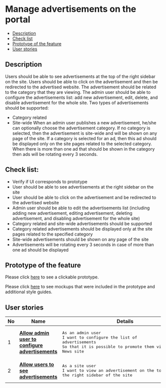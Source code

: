 # Manage advertisements on the portal

- [Description](#description)
- [Check list](#check-list)
- [Prototype of the feature](#prototype-of-the-feature)
- [User stories](#user-stories)

## Description

Users should be able to see advertisements at the top of the right sidebar on the site. Users should be able to click on the advertisement and then be redirected to the advertised website. The advertisement should be related to the category that they are viewing.
The admin user should be able to configure the advertisements list: add new advertisement, edit, delete, and disable advertisement for the whole site. Two types of advertisements should be supported:
  - Category related
  - Site-wide
When an admin user publishes a new advertisement, he/she can optionally choose the advertisement category. If no category is selected, then the advertisement is site-wide and will be shown on any page of the site. If a category is selected for an ad, then this ad should be displayed only on the site pages related to the selected category.
When there is more than one ad that should be shown in the category then ads will be rotating every 3 seconds.

## Check list:

  - Verify if UI corresponds to prototype
  - User should be able to see advertisements at the right sidebar on the site
  - User should be able to click on the advertisement and be redirected to the advertised website
  - Admin user should be able to edit the advertisements list (including adding new advertisement, editing advertisement, deleting advertisement, and disabling advertisement for the whole site)
  - Category related and site-wide advertisements should be supported
  - Category related advertisements should be displayed only at the site pages related to the specified category
  - Site-wide advertisements should be shown on any page of the site
  - Advertisements will be rotating every 3 seconds in case of more than one ad should be displayed

## Prototype of the feature

Please click [here](https://www.figma.com/proto/egXgh8BYD7Xaa0JeMNhv9R/Manage-Ads?node-id=0%3A1075&viewport=-2341%2C634%2C0.1026575043797493&scaling=min-zoom) to see a clickable prototype.

Please click [here](https://www.figma.com/file/egXgh8BYD7Xaa0JeMNhv9R/Manage-Ads?node-id=0%3A1073) to see mockups that were included in the prototype and additional style guides.

## User stories

No           |      Name     |   Details
------------ | ------------- | -------------
1 |[**Allow admin user to configure advertisements**](/products/sport_news_portal/web_application_features/manage_ads/user_stories/configure_ads)|<pre>As an admin user<br>I want to configure the list of advertisements<br>So that it is possible to promote them via the Sport News site</pre>
2 |[**Allow users to see advertisements**](/products/sport_news_portal/web_application_features/manage_ads/user_stories/view_ads)|<pre>As a site user<br>I want to view an advertisement on the top of the right sidebar of the site</pre>
